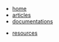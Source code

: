 <!-- docs/_sidebar.md -->

<ul>
  <li><a href="https://jeanmgirard.github.io/docs" target="_self" rel="noopener">home</a></li>
  <li><a href="https://jeanmgirard.github.io/docs/articles" target="_self" rel="noopener">articles</a></li>
  <li><a href="https://jeanmgirard.github.io/docs/subjects" target="_self" rel="noopener">documentations</a></li>
</ul>

* [resources](/README.md)
